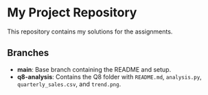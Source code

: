 # My Project Repository

This repository contains my solutions for the assignments.  

## Branches
- **main**: Base branch containing the README and setup.
- **q8-analysis**: Contains the Q8 folder with `README.md`, `analysis.py`, `quarterly_sales.csv`, and `trend.png`.
